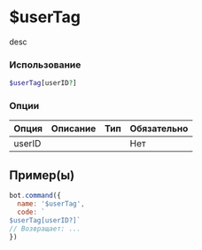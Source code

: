 # $userTag
desc
### Использование
```php
$userTag[userID?]
```

### Опции

| Опция | Описание | Тип | Обязательно |
|--------|-------------|------|----------|
| userID |  |  | Нет |  
## Пример(ы)

```javascript
bot.command({
  name: '$userTag',
  code: `
$userTag[userID?]`
// Возвращает: ...
})
```